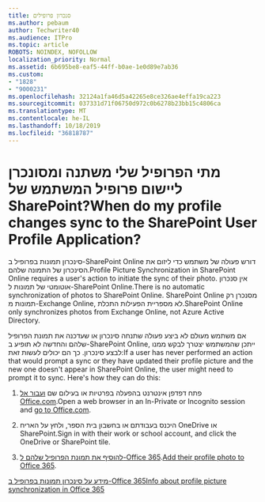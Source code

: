 ```yaml
---
title: סנכרון פרופילים
ms.author: pebaum
author: Techwriter40
ms.audience: ITPro
ms.topic: article
ROBOTS: NOINDEX, NOFOLLOW
localization_priority: Normal
ms.assetid: 6b695be8-eaf5-44ff-b0ae-1e0d89e7ab36
ms.custom:
- "1828"
- "9000231"
ms.openlocfilehash: 32124a1fa46d5a42265e8ce326ae4effa19ca223
ms.sourcegitcommit: 037331d71f06750d972c0b6278b23bb15c4806ca
ms.translationtype: MT
ms.contentlocale: he-IL
ms.lasthandoff: 10/18/2019
ms.locfileid: "36818787"
---
```

# <a name="when-do-my-profile-changes-sync-to-the-sharepoint-user-profile-application"></a><span data-ttu-id="f87dc-102">מתי הפרופיל שלי משתנה ומסונכרן ליישום פרופיל המשתמש של SharePoint?</span><span class="sxs-lookup"><span data-stu-id="f87dc-102">When do my profile changes sync to the SharePoint User Profile Application?</span></span>

<span data-ttu-id="f87dc-103">סינכרון תמונות בפרופיל ב-SharePoint Online דורש פעולה של משתמש כדי ליזום את הסינכרון של התמונה שלהם.</span><span class="sxs-lookup"><span data-stu-id="f87dc-103">Profile Picture Synchronization in SharePoint Online requires a user's action to initiate the sync of their photo.</span></span> <span data-ttu-id="f87dc-104">אין סנכרון אוטומטי של תמונות ל-SharePoint Online.</span><span class="sxs-lookup"><span data-stu-id="f87dc-104">There is no automatic synchronization of photos to SharePoint Online.</span></span> <span data-ttu-id="f87dc-105">SharePoint Online מסנכרן רק תמונות מ-Exchange Online, לא מספריית הפעילות התכלת.</span><span class="sxs-lookup"><span data-stu-id="f87dc-105">SharePoint Online only synchronizes photos from Exchange Online, not Azure Active Directory.</span></span>

<span data-ttu-id="f87dc-106">אם משתמש מעולם לא ביצע פעולה שתנחה סינכרון או שעדכנה את תמונת הפרופיל שלהם והחדשה לא תופיע ב-SharePoint Online, ייתכן שהמשתמש יצטרך לבקש ממנו לבצע סינכרון. כך הם יכולים לעשות זאת:</span><span class="sxs-lookup"><span data-stu-id="f87dc-106">If a user has never performed an action that would prompt a sync or they have updated their profile picture and the new one doesn't appear in SharePoint Online, the user might need to prompt it to sync. Here's how they can do this:</span></span>

1. <span data-ttu-id="f87dc-107">פתח דפדפן אינטרנט בהפעלה בפרטיות או בעילום שם [ועבור אל Office.com](http://www.office.com/).</span><span class="sxs-lookup"><span data-stu-id="f87dc-107">Open a web browser in an In-Private or Incognito session and [go to Office.com](http://www.office.com/).</span></span>

2. <span data-ttu-id="f87dc-108">היכנס בעבודתם או בחשבון בית הספר, ולחץ על האריח OneDrive או SharePoint.</span><span class="sxs-lookup"><span data-stu-id="f87dc-108">Sign in with their work or school account, and click the OneDrive or SharePoint tile.</span></span>

3. <span data-ttu-id="f87dc-109">[להוסיף את תמונת הפרופיל שלהם ל-Office 365](https://support.office.com/article/Add-your-profile-photo-to-Office-365-2eaf93fd-b3f1-43b9-9cdc-bdcd548435b7).</span><span class="sxs-lookup"><span data-stu-id="f87dc-109">[Add their profile photo to Office 365](https://support.office.com/article/Add-your-profile-photo-to-Office-365-2eaf93fd-b3f1-43b9-9cdc-bdcd548435b7).</span></span>

[<span data-ttu-id="f87dc-110">מידע על סינכרון תמונות בפרופיל ב-Office 365</span><span class="sxs-lookup"><span data-stu-id="f87dc-110">Info about profile picture synchronization in Office 365</span></span>](https://support.office.com/article/Information-about-user-profile-synchronization-in-SharePoint-Online-177eb196-5887-43c9-84c3-b98a43d35129)

